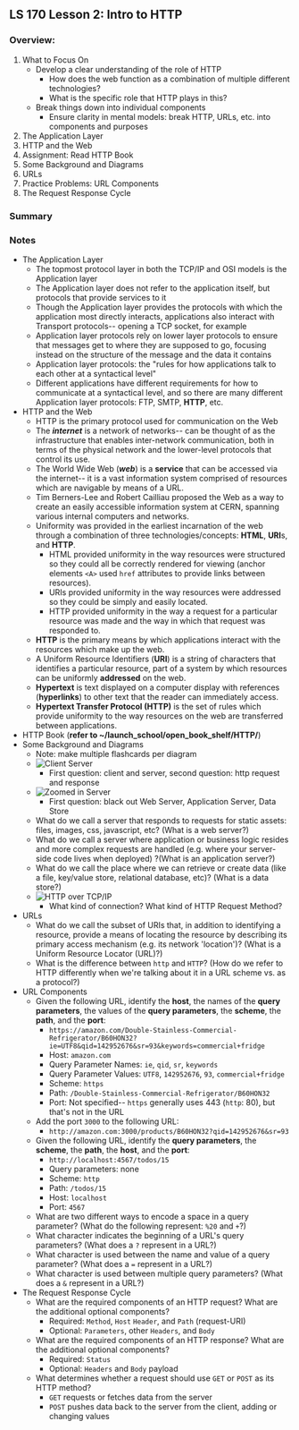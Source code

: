 ## LS 170 Lesson 2: Intro to HTTP



### Overview:

1. What to Focus On
   * Develop a clear understanding of the role of HTTP
     * How does the web function as a combination of multiple different technologies?
     * What is the specific role that HTTP plays in this?
   * Break things down into individual components
     * Ensure clarity in mental models: break HTTP, URLs, etc. into components and purposes
2. The Application Layer
3. HTTP and the Web
4. Assignment: Read HTTP Book
5. Some Background and Diagrams
6. URLs
7. Practice Problems: URL Components
8. The Request Response Cycle



### Summary



### Notes

* The Application Layer
  * The topmost protocol layer in both the TCP/IP and OSI models is the Application layer
  * The Application layer does not refer to the application itself, but protocols that provide services to it
  * Though the Application layer provides the protocols with which the application most directly interacts, applications also interact with Transport protocols-- opening a TCP socket, for example
  * Application layer protocols rely on lower layer protocols to ensure that messages get to where they are supposed to go, focusing instead on the structure of the message and the data it contains
  * Application layer protocols: the "rules for how applications talk to each other at a syntactical level"
  * Different applications have different requirements for how to communicate at a syntactical level, and so there are many different Application layer protocols: FTP, SMTP, **HTTP**, etc.
* HTTP and the Web
  * HTTP is the primary protocol used for communication on the Web
  * The ***internet*** is a network of networks-- can be thought of as the infrastructure that enables inter-network communication, both in terms of the physical network and the lower-level protocols that control its use.
  * The World Wide Web (***web***) is a **service** that can be accessed via the internet-- it is a vast information system comprised of resources which are navigable by means of a URL.
  * Tim Berners-Lee and Robert Cailliau proposed the Web as a way to create an easily accessible information system at CERN, spanning various internal computers and networks.
  * Uniformity was provided in the earliest incarnation of the web through a combination of three technologies/concepts: **HTML**, **URI**s, and **HTTP**.
    * HTML provided uniformity in the way resources were structured so they could all be correctly rendered for viewing (anchor elements `<A>` used `href` attributes to provide links between resources).
    * URIs provided uniformity in the way resources were addressed so they could be simply and easily located.
    * HTTP provided uniformity in the way a request for a particular resource was made and the way in which that request was responded to.
  * **HTTP** is the primary means by which applications interact with the resources which make up the web.
  * A Uniform Resource Identifiers (**URI**) is a string of characters that identifies a particular resource, part of a system by which resources can be uniformly **addressed** on the web.
  * **Hypertext** is text displayed on a computer display with references (**hyperlinks**) to other text that the reader can immediately access.
  * **Hypertext Transfer Protocol (HTTP)** is the set of rules which provide uniformity to the way resources on the web are transferred between applications.
* HTTP Book (**refer to ~/launch_school/open_book_shelf/HTTP/**)
* Some Background and Diagrams
  * Note: make multiple flashcards per diagram
  * ![Client Server](https://da77jsbdz4r05.cloudfront.net/images/handling_requests_manually/client-sever.png)
    * First question: client and server, second question: http request and response
  * ![Zoomed in Server](https://da77jsbdz4r05.cloudfront.net/images/handling_requests_manually/server-zoom-web-app-data.png)
    * First question: black out Web Server, Application Server, Data Store
  * What do we call a server that responds to requests for static assets: files, images, css, javascript, etc? (What is a web server?)
  * What do we call a server where application or business logic resides and more complex requests are handled (e.g. where your server-side code lives when deployed) ?(What is an application server?)
  * What do we call the place where we can retrieve or create data (like a file, key/value store, relational database, etc)? (What is a data store?)
  * ![HTTP over TCP/IP](https://da77jsbdz4r05.cloudfront.net/images/handling_requests_manually/http-zoom-tcpip.png)
    * What kind of connection? What kind of HTTP Request Method?
* URLs
  * What do we call the subset of URIs that, in addition to identifying a resource, provide a means of locating the resource by describing its primary access mechanism (e.g. its network 'location')? (What is a Uniform Resource Locator (URL)?)
  * What is the difference between `http` and `HTTP`? (How do we refer to HTTP differently when we're talking about it in a URL scheme vs. as a protocol?)
* URL Components
  * Given the following URL, identify the **host**, the names of the **query parameters**, the values of the **query parameters**, the **scheme**, the **path**, and the **port**:
    * `https://amazon.com/Double-Stainless-Commercial-Refrigerator/B60HON32?ie=UTF8&qid=142952676&sr=93&keywords=commercial+fridge`
    * Host: `amazon.com`
    * Query Parameter Names: `ie`, `qid`, `sr`, `keywords`
    * Query Parameter Values: `UTF8`, `142952676`, `93`, `commercial+fridge`
    * Scheme: `https`
    * Path: `/Double-Stainless-Commercial-Refrigerator/B60HON32`
    * Port: Not specified-- `https` generally uses 443 (`http`: 80), but that's not in the URL
  * Add the port `3000` to the following URL:
    * `http://amazon.com:3000/products/B60HON32?qid=142952676&sr=93`
  * Given the following URL, identify the **query parameters**, the **scheme**, the **path**, the **host**, and the **port**: 
    * `http://localhost:4567/todos/15`
    * Query parameters: none
    * Scheme: `http`
    * Path: `/todos/15`
    * Host: `localhost`
    * Port: `4567`
  * What are two different ways to encode a space in a query parameter? (What do the following represent: `%20` and `+`?)
  * What character indicates the beginning of a URL's query parameters? (What does a `?` represent in a URL?)
  * What character is used between the name and value of a query parameter? (What does a `=` represent in a URL?)
  * What character is used between multiple query parameters? (What does a `&` represent in a URL?)
* The Request Response Cycle
  * What are the required components of an HTTP request? What are the additional optional components?
    * Required: `Method`, `Host` `Header`, and `Path` (request-URI)
    * Optional: `Parameters`, other `Headers`, and `Body`
  * What are the required components of an HTTP response? What are the additional optional components?
    * Required: `Status`
    * Optional: `Headers` and `Body` payload
  * What determines whether a request should use `GET` or `POST` as its HTTP method?
    * `GET` requests or fetches data from the server
    * `POST` pushes data back to the server from the client, adding or changing values